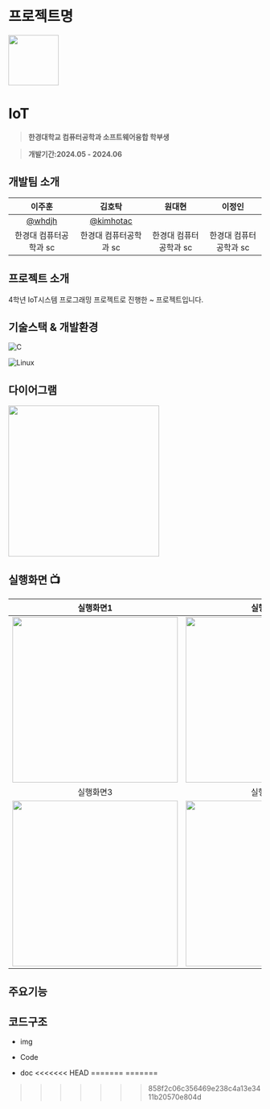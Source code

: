 # 프로젝트명
<img src="" width="100" height="100"/>

# IoT 
> **한경대학교 컴퓨터공학과 소프트웨어융합 학부생**

> **개발기간:2024.05 - 2024.06**

## 개발팀 소개
|      이주훈       |       김호탁      |       원대현     |       이정인     |
| :-------------: | :-------------: | :-------------: | :-------------: |
|   [@whdjh](https://github.com/whdjh)   |    [@kimhotac](https://github.com/kimhotac)   |  |  |
| 한경대 컴퓨터공학과 sc | 한경대 컴퓨터공학과 sc | 한경대 컴퓨터공학과 sc | 한경대 컴퓨터공학과 sc |

## 프로젝트 소개
4학년 IoT시스템 프로그래밍 프로젝트로 진행한 ~ 프로젝트입니다. 

## 기술스택 & 개발환경
![C]()

![Linux]()             

## 다이어그램
<img src="주소입력" width="300" height="300"/>

## 실행화면 📺
| 실행화면1 | 실행화면2 |
| :-------------------------------------------: | :------------: |
| <img width="329" src="주소입력"/> | <img width="329" src="주소입력"/> |  
| 실행화면3 | 실행화면4 |  
| <img width="329" src="주소입력"/> | <img width="329" src="주소입력"/> |

## 주요기능

## 코드구조
* img
  
* Code
  
* doc
<<<<<<< HEAD
=======
=======
>>>>>>> 858f2c06c356469e238c4a13e3411b20570e804d
